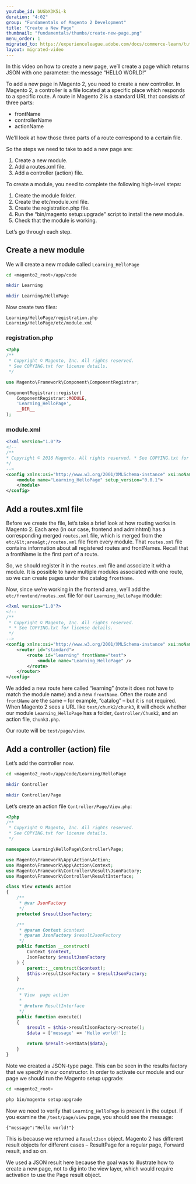 ```yaml
---
youtube_id: bUGbX3K5i-k
duration: "4:02"
group: "Fundamentals of Magento 2 Development"
title: "Create a New Page"
thumbnail: "fundamentals/thumbs/create-new-page.png"
menu_order: 1
migrated_to: https://experienceleague.adobe.com/docs/commerce-learn/tutorials/frontend-development/create-new-page.html
layout: migrated-video
---
```


In this video on how to create a new page, we’ll create a page which returns JSON with one parameter: the message “HELLO WORLD!”

To add a new page in Magento 2, you need to create a new controller. In Magento 2, a controller is a file located at a specific place which responds to a specific route. A route in Magento 2 is a standard URL that consists of three parts:

*  frontName
*  controllerName
*  actionName

We’ll look at how those three parts of a route correspond to a certain file.

So the steps we need to take to add a new page are:

1. Create a new module.
1. Add a routes.xml file.
1. Add a controller (action) file.

To create a module, you need to complete the following high-level steps:

1. Create the module folder.
1. Create the etc/module.xml file.
1. Create the registration.php file.
1. Run the “bin/magento setup:upgrade” script to install the new module.
1. Check that the module is working.

Let’s go through each step.

## Create a new module

We will create a new module called `Learning_HelloPage`

```bash
cd <magento2_root>/app/code
```

```bash
mkdir Learning
```

```bash
mkdir Learning/HelloPage
```

Now create two files:

```console
Learning/HelloPage/registration.php
Learning/HelloPage/etc/module.xml
```

### registration.php

```php
<?php
/**
 * Copyright © Magento, Inc. All rights reserved.
 * See COPYING.txt for license details.
 */

use Magento\Framework\Component\ComponentRegistrar;

ComponentRegistrar::register(
    ComponentRegistrar::MODULE,
    'Learning_HelloPage',
    __DIR__
);
```

### module.xml

```xml
<?xml version="1.0"?>
<!--
/**
* Copyright © 2016 Magento. All rights reserved. * See COPYING.txt for license details.
*/
-->
<config xmlns:xsi="http://www.w3.org/2001/XMLSchema-instance" xsi:noNamespaceSchemaLocation="urn:magento:framework:Module/etc/module.xsd">
    <module name="Learning_HelloPage" setup_version="0.0.1">
    </module>
</config>
```

## Add a routes.xml file

Before we create the file, let’s take a brief look at how routing works in Magento 2. Each area (in our case, frontend and adminhtml) has a corresponding merged `routes.xml` file, which is merged from the `etc/&lt;area&gt;/routes.xml` file from every module. That `routes.xml` file contains information about all registered routes and frontNames. Recall that a frontName is the first part of a route.

So, we should register it in the `routes.xml` file and associate it with a module. It is possible to have multiple modules associated with one route, so we can create pages under the catalog `frontName`.

Now, since we’re working in the frontend area, we’ll add the `etc/frontend/routes.xml` file for our `Learning_HelloPage` module:

```xml
<?xml version="1.0"?>
<!--
/**
 * Copyright © Magento, Inc. All rights reserved.
 * * See COPYING.txt for license details.
 */
-->
<config xmlns:xsi="http://www.w3.org/2001/XMLSchema-instance" xsi:noNamespaceSchemaLocation="urn:magento:framework:App/etc/routes.xsd">
    <router id="standard">
        <route id="learning" frontName="test">
            <module name="Learning_HelloPage" />
        </route>
    </router>
</config>
```

We added a new route here called “learning” (note it does not have to match the module name) and a new `frontName`. Often the route and `frontName` are the same – for example, “catalog” – but it is not required.
When Magento 2 sees a URL like `test/chunk2/chunk3`, it will check whether our module `Learning_HelloPage` has a folder, `Controller/Chunk2`, and an action file, `Chunk3.php`.

Our route will be `test/page/view`.

## Add a controller (action) file

Let’s add the controller now.

```bash
cd <magento2_root>/app/code/Learning/HelloPage
```

```bash
mkdir Controller
```

```bash
mkdir Controller/Page
```

Let’s create an action file `Controller/Page/View.php`:

```php
<?php
/**
 * Copyright © Magento, Inc. All rights reserved.
 * See COPYING.txt for license details.
 */

namespace Learning\HelloPage\Controller\Page;

use Magento\Framework\App\Action\Action;
use Magento\Framework\App\Action\Context;
use Magento\Framework\Controller\Result\JsonFactory;
use Magento\Framework\Controller\ResultInterface;

class View extends Action
{
    /**
     * @var JsonFactory
     */
    protected $resultJsonFactory;

    /**
     * @param Context $context
     * @param JsonFactory $resultJsonFactory
     */
    public function __construct(
        Context $context,
        JsonFactory $resultJsonFactory
    ) {
        parent::__construct($context);
        $this->resultJsonFactory = $resultJsonFactory;
    }

    /**
     * View  page action
     *
     * @return ResultInterface
     */
    public function execute()
    {
        $result = $this->resultJsonFactory->create();
        $data = ['message' => 'Hello world!'];

        return $result->setData($data);
    }
}
```

Note we created a JSON-type page. This can be seen in the results factory that we specify in our constructor. In order to activate our module and our page we should run the Magento setup upgrade:

```bash
cd <magento2_root>
```

```bash
php bin/magento setup:upgrade
```

Now we need to verify that `Learning_HelloPage` is present in the output. If you examine the `/test/page/view` page, you should see the message:

```console
{"message":"Hello world!"}
```

This is because we returned a `ResultJson` object. Magento 2 has different result objects for different cases – ResultPage for a regular page, Forward result, and so on.

We used a JSON result here because the goal was to illustrate how to create a new page, not to dig into the view layer, which would require activation to use the Page result object.
